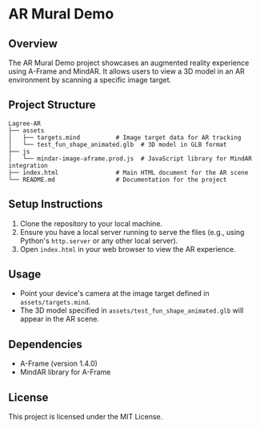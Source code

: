 # AR Mural Demo

## Overview
The AR Mural Demo project showcases an augmented reality experience using A-Frame and MindAR. It allows users to view a 3D model in an AR environment by scanning a specific image target.

## Project Structure
```
Lagree-AR
├── assets
│   ├── targets.mind          # Image target data for AR tracking
│   └── test_fun_shape_animated.glb  # 3D model in GLB format
├── js
│   └── mindar-image-aframe.prod.js  # JavaScript library for MindAR integration
├── index.html                # Main HTML document for the AR scene
└── README.md                 # Documentation for the project
```

## Setup Instructions
1. Clone the repository to your local machine.
2. Ensure you have a local server running to serve the files (e.g., using Python's `http.server` or any other local server).
3. Open `index.html` in your web browser to view the AR experience.

## Usage
- Point your device's camera at the image target defined in `assets/targets.mind`.
- The 3D model specified in `assets/test_fun_shape_animated.glb` will appear in the AR scene.

## Dependencies
- A-Frame (version 1.4.0)
- MindAR library for A-Frame

## License
This project is licensed under the MIT License.